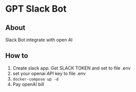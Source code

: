 # GPT Slack Bot

## About
Slack Bot integrate with open AI

## How to
1. Create slack app. Get SLACK TOKEN and set to file .env
2. set your openai API key to file .env
3. `docker-compose up -d`
4. Pay openAI bill
